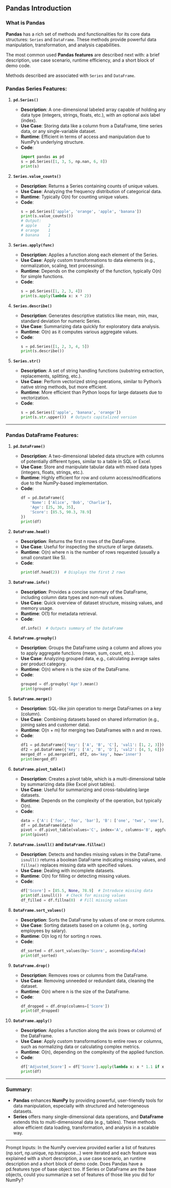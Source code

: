 
## Pandas Introduction

### What is Pandas
**Pandas** has a rich set of methods and functionalities for its core data structures: `Series` and `DataFrame`. These methods provide powerful data manipulation, transformation, and analysis capabilities.

The most common used **Pandas features** are described next with: a brief description,
use case scenario, runtime efficiency, and a short block of demo code.

Methods described are associated with `Series` and `DataFrame`.

### **Pandas Series Features:**

1. **`pd.Series()`**
   - **Description**: A one-dimensional labeled array capable of holding any data type (integers, strings, floats, etc.), with an optional axis label (index).
   - **Use Case**: Storing data like a column from a DataFrame, time series data, or any single-variable dataset.
   - **Runtime**: Efficient in terms of access and manipulation due to NumPy’s underlying structure.
   - **Code**:
     ```python
     import pandas as pd
     s = pd.Series([1, 3, 5, np.nan, 6, 8])
     print(s)
     ```

2. **`Series.value_counts()`**
   - **Description**: Returns a Series containing counts of unique values.
   - **Use Case**: Analyzing the frequency distribution of categorical data.
   - **Runtime**: Typically O(n) for counting unique values.
   - **Code**:
     ```python
     s = pd.Series(['apple', 'orange', 'apple', 'banana'])
     print(s.value_counts())
     # Output: 
     # apple     2
     # orange    1
     # banana    1
     ```

3. **`Series.apply(func)`**
   - **Description**: Applies a function along each element of the Series.
   - **Use Case**: Apply custom transformations to data elements (e.g., normalization, scaling, text processing).
   - **Runtime**: Depends on the complexity of the function, typically O(n) for simple functions.
   - **Code**:
     ```python
     s = pd.Series([1, 2, 3, 4])
     print(s.apply(lambda x: x * 2))
     ```

4. **`Series.describe()`**
   - **Description**: Generates descriptive statistics like mean, min, max, standard deviation for numeric Series.
   - **Use Case**: Summarizing data quickly for exploratory data analysis.
   - **Runtime**: O(n) as it computes various aggregate values.
   - **Code**:
     ```python
     s = pd.Series([1, 2, 3, 4, 5])
     print(s.describe())
     ```

5. **`Series.str()`**
   - **Description**: A set of string handling functions (substring extraction, replacements, splitting, etc.).
   - **Use Case**: Perform vectorized string operations, similar to Python’s native string methods, but more efficient.
   - **Runtime**: More efficient than Python loops for large datasets due to vectorization.
   - **Code**:
     ```python
     s = pd.Series(['apple', 'banana', 'orange'])
     print(s.str.upper())  # Outputs capitalized version
     ```

---

### **Pandas DataFrame Features:**

1. **`pd.DataFrame()`**
   - **Description**: A two-dimensional labeled data structure with columns of potentially different types, similar to a table in SQL or Excel.
   - **Use Case**: Store and manipulate tabular data with mixed data types (integers, floats, strings, etc.).
   - **Runtime**: Highly efficient for row and column access/modifications due to the NumPy-based implementation.
   - **Code**:
     ```python
     df = pd.DataFrame({
         'Name': ['Alice', 'Bob', 'Charlie'],
         'Age': [25, 30, 35],
         'Score': [85.5, 90.3, 78.9]
     })
     print(df)
     ```

2. **`DataFrame.head()`**
   - **Description**: Returns the first n rows of the DataFrame.
   - **Use Case**: Useful for inspecting the structure of large datasets.
   - **Runtime**: O(n) where n is the number of rows requested (usually a small constant like 5).
   - **Code**:
     ```python
     print(df.head(2))  # Displays the first 2 rows
     ```

3. **`DataFrame.info()`**
   - **Description**: Provides a concise summary of the DataFrame, including column data types and non-null values.
   - **Use Case**: Quick overview of dataset structure, missing values, and memory usage.
   - **Runtime**: O(1) for metadata retrieval.
   - **Code**:
     ```python
     df.info()  # Outputs summary of the DataFrame
     ```

4. **`DataFrame.groupby()`**
   - **Description**: Groups the DataFrame using a column and allows you to apply aggregate functions (mean, sum, count, etc.).
   - **Use Case**: Analyzing grouped data, e.g., calculating average sales per product category.
   - **Runtime**: O(n) where n is the size of the DataFrame.
   - **Code**:
     ```python
     grouped = df.groupby('Age').mean()
     print(grouped)
     ```

5. **`DataFrame.merge()`**
   - **Description**: SQL-like join operation to merge DataFrames on a key (column).
   - **Use Case**: Combining datasets based on shared information (e.g., joining sales and customer data).
   - **Runtime**: O(n + m) for merging two DataFrames with n and m rows.
   - **Code**:
     ```python
     df1 = pd.DataFrame({'key': ['A', 'B', 'C'], 'val1': [1, 2, 3]})
     df2 = pd.DataFrame({'key': ['A', 'B', 'D'], 'val2': [4, 5, 6]})
     merged_df = pd.merge(df1, df2, on='key', how='inner')
     print(merged_df)
     ```

6. **`DataFrame.pivot_table()`**
   - **Description**: Creates a pivot table, which is a multi-dimensional table by summarizing data (like Excel pivot tables).
   - **Use Case**: Useful for summarizing and cross-tabulating large datasets.
   - **Runtime**: Depends on the complexity of the operation, but typically O(n).
   - **Code**:
     ```python
     data = {'A': ['foo', 'foo', 'bar'], 'B': ['one', 'two', 'one'], 'C': [1, 3, 2]}
     df = pd.DataFrame(data)
     pivot = df.pivot_table(values='C', index='A', columns='B', aggfunc=np.sum)
     print(pivot)
     ```

7. **`DataFrame.isnull()` and `DataFrame.fillna()`**
   - **Description**: Detects and handles missing values in the DataFrame. `isnull()` returns a boolean DataFrame indicating missing values, and `fillna()` replaces missing data with specified values.
   - **Use Case**: Dealing with incomplete datasets.
   - **Runtime**: O(n) for filling or detecting missing values.
   - **Code**:
     ```python
     df['Score'] = [85.5, None, 78.9]  # Introduce missing data
     print(df.isnull())  # Check for missing values
     df_filled = df.fillna(0)  # Fill missing values
     ```

8. **`DataFrame.sort_values()`**
   - **Description**: Sorts the DataFrame by values of one or more columns.
   - **Use Case**: Sorting datasets based on a column (e.g., sorting employees by salary).
   - **Runtime**: O(n log n) for sorting n rows.
   - **Code**:
     ```python
     df_sorted = df.sort_values(by='Score', ascending=False)
     print(df_sorted)
     ```

9. **`DataFrame.drop()`**
   - **Description**: Removes rows or columns from the DataFrame.
   - **Use Case**: Removing unneeded or redundant data, cleaning the dataset.
   - **Runtime**: O(n) where n is the size of the DataFrame.
   - **Code**:
     ```python
     df_dropped = df.drop(columns=['Score'])
     print(df_dropped)
     ```

10. **`DataFrame.apply()`**
    - **Description**: Applies a function along the axis (rows or columns) of the DataFrame.
    - **Use Case**: Apply custom transformations to entire rows or columns, such as normalizing data or calculating complex metrics.
    - **Runtime**: O(n), depending on the complexity of the applied function.
    - **Code**:
      ```python
      df['Adjusted_Score'] = df['Score'].apply(lambda x: x * 1.1 if x else 0)
      print(df)
      ```

---

### **Summary**:
- **Pandas** enhances **NumPy** by providing powerful, user-friendly tools for data manipulation, especially with structured and heterogeneous datasets.
- **Series** offers many single-dimensional data operations, and **DataFrame** extends this to multi-dimensional data (e.g., tables).
These methods allow efficient data loading, transformation, and analysis in a scalable way.

---

Prompt Inputs:
In the NumPy overview provided earlier a list of features (np.sort, np.unique, np.transpose...) were iterated and each feature was explained with a short description, a use case scenario, an runtime description and a short block of demo code. Does Pandas have a pd.features type of base object too. If Series or DataFrame are the base objects, could you summarize a set of features of those like you did for NumPy?

